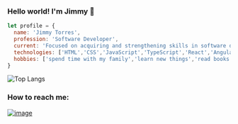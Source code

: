 
### Hello world! I'm Jimmy 👋

```javascript	
let profile = {
  name: 'Jimmy Torres',
  profession: 'Software Developer',  
  current: 'Focused on acquiring and strengthening skills in software development, especially in web',
  technologies: ['HTML','CSS','JavaScript','TypeScript','React','Angular','Java','C#','ASP','.Net Core','VB','SQL'],
  hobbies: ['spend time with my family','learn new things','read books','cook','travel','gardening'] 
}		
```
![Top Langs](https://github-readme-stats.vercel.app/api/top-langs/?username=yimmytor&layout=compact)

### How to reach me:
[![image](https://img.shields.io/badge/LinkedIn-0077B5?style=for-the-badge&logo=linkedin&logoColor=white)](https://www.linkedin.com/in/jimtorfon/)
